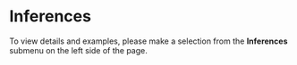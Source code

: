 # Inferences

To view details and examples, please make a selection from the **Inferences** submenu on the left side of the page.
